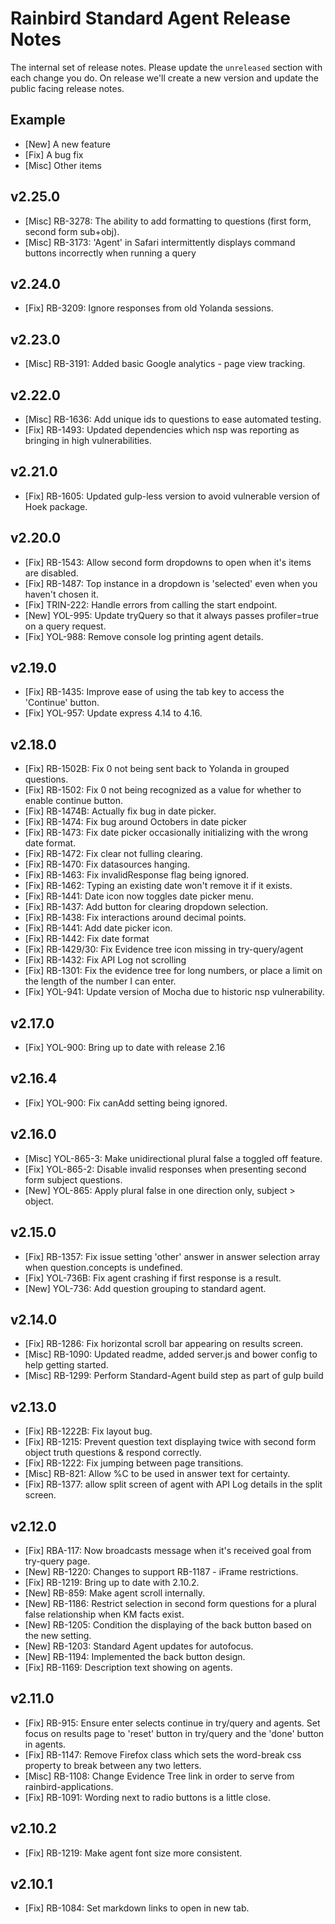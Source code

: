 # Rainbird Standard Agent Release Notes

The internal set of release notes. Please update the `unreleased` section with
each change you do. On release we'll create a new version and update the public
facing release notes.

## Example

  *  [New] A new feature
  *  [Fix] A bug fix
  * [Misc] Other items

## v2.25.0

  * [Misc]   RB-3278: The ability to add formatting to questions (first form, second form sub+obj).
  * [Misc]   RB-3173: 'Agent' in Safari intermittently displays command buttons incorrectly when running a query

## v2.24.0

  *  [Fix]   RB-3209: Ignore responses from old Yolanda sessions.

## v2.23.0

  * [Misc]   RB-3191: Added basic Google analytics - page view tracking.

## v2.22.0
  
  * [Misc]   RB-1636: Add unique ids to questions to ease automated testing.
  *  [Fix]   RB-1493: Updated dependencies which nsp was reporting as bringing in high vulnerabilities.

## v2.21.0

  *  [Fix]   RB-1605: Updated gulp-less version to avoid vulnerable version of Hoek package.

## v2.20.0

  *  [Fix]   RB-1543: Allow second form dropdowns to open when it's items are disabled.
  *  [Fix]   RB-1487: Top instance in a dropdown is 'selected' even when you haven't chosen it.
  *  [Fix]  TRIN-222: Handle errors from calling the start endpoint.
  *  [New]   YOL-995: Update tryQuery so that it always passes profiler=true on a query request.
  *  [Fix]   YOL-988: Remove console log printing agent details.

## v2.19.0

  *  [Fix]   RB-1435: Improve ease of using the tab key to access the 'Continue' button.
  *  [Fix]   YOL-957: Update express 4.14 to 4.16.

## v2.18.0

  *  [Fix]  RB-1502B: Fix 0 not being sent back to Yolanda in grouped questions.
  *  [Fix]   RB-1502: Fix 0 not being recognized as a value for whether to enable continue button.
  *  [Fix]  RB-1474B: Actually fix bug in date picker.
  *  [Fix]   RB-1474: Fix bug around Octobers in date picker
  *  [Fix]   RB-1473: Fix date picker occasionally initializing with the wrong date format.
  *  [Fix]   RB-1472: Fix clear not fulling clearing.
  *  [Fix]   RB-1470: Fix datasources hanging.
  *  [Fix]   RB-1463: Fix invalidResponse flag being ignored.
  *  [Fix]   RB-1462: Typing an existing date won't remove it if it exists.
  *  [Fix]   RB-1441: Date icon now toggles date picker menu.
  *  [Fix]   RB-1437: Add button for clearing dropdown selection.
  *  [Fix]   RB-1438: Fix interactions around decimal points.
  *  [Fix]   RB-1441: Add date picker icon.
  *  [Fix]   RB-1442: Fix date format
  *  [Fix]   RB-1429/30: Fix Evidence tree icon missing in try-query/agent
  *  [Fix]   RB-1432: Fix API Log not scrolling
  *  [Fix]   RB-1301: Fix the evidence tree for long numbers, or place a limit on the length of the number I can enter.
  *  [Fix]   YOL-941: Update version of Mocha due to historic nsp vulnerability.

## v2.17.0

  *  [Fix]   YOL-900: Bring up to date with release 2.16

## v2.16.4

  *  [Fix]   YOL-900: Fix canAdd setting being ignored.

## v2.16.0
  
  * [Misc] YOL-865-3: Make unidirectional plural false a toggled off feature.
  *  [Fix] YOL-865-2: Disable invalid responses when presenting second form subject questions.
  *  [New]   YOL-865: Apply plural false in one direction only, subject > object.

## v2.15.0

  *  [Fix]   RB-1357: Fix issue setting 'other' answer in answer selection array when question.concepts is undefined.
  *  [Fix]  YOL-736B: Fix agent crashing if first response is a result.
  *  [New]   YOL-736: Add question grouping to standard agent.

## v2.14.0

  *  [Fix]   RB-1286: Fix horizontal scroll bar appearing on results screen.
  * [Misc]   RB-1090: Updated readme, added server.js and bower config to help getting started.
  * [Misc]   RB-1299: Perform Standard-Agent build step as part of gulp build

## v2.13.0

  *  [Fix]  RB-1222B: Fix layout bug.
  *  [Fix]   RB-1215: Prevent question text displaying twice with second form object truth questions & respond correctly.
  *  [Fix]   RB-1222: Fix jumping between page transitions.
  * [Misc]    RB-821: Allow %C to be used in answer text for certainty.
  *  [Fix]   RB-1377: allow split screen of agent with API Log details in the split screen.

## v2.12.0

  *  [Fix]   RBA-117: Now broadcasts message when it's received goal from try-query page.
  *  [New]   RB-1220: Changes to support RB-1187 - iFrame restrictions.
  *  [Fix]   RB-1219: Bring up to date with 2.10.2.
  *  [New]    RB-859: Make agent scroll internally.
  *  [New]   RB-1186: Restrict selection in second form questions for a plural false relationship when KM facts exist.
  *  [New]   RB-1205: Condition the displaying of the back button based on the new setting.
  *  [New]   RB-1203: Standard Agent updates for autofocus.
  *  [New]   RB-1194: Implemented the back button design.
  *  [Fix]   RB-1169: Description text showing on agents.

## v2.11.0

  *  [Fix]   RB-915: Ensure enter selects continue in try/query and agents.  Set focus on results page to 'reset' button 
  					 in try/query and the 'done' button in agents.
  *  [Fix]  RB-1147: Remove Firefox class which sets the word-break css property to break between any two letters.
  *  [Misc] RB-1108: Change Evidence Tree link in order to serve from rainbird-applications.
  *  [Fix]  RB-1091: Wording next to radio buttons is a little close.

## v2.10.2

  *  [Fix] RB-1219: Make agent font size more consistent.

## v2.10.1

  *  [Fix] RB-1084: Set markdown links to open in new tab.
